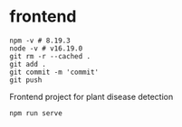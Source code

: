 # frontend
```shell
npm -v # 8.19.3
node -v # v16.19.0
git rm -r --cached .
git add .
git commit -m 'commit'
git push
```
Frontend project for plant disease detection
```shell
npm run serve
```